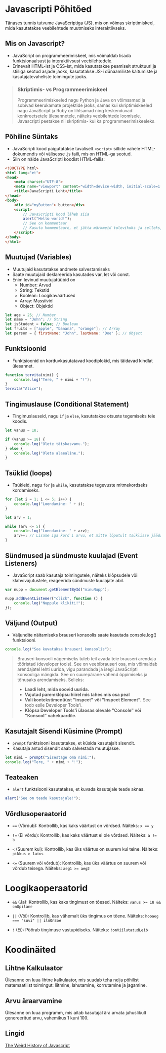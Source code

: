 # Javascripti Põhitõed
Tänases tunnis tutvume JavaScriptiga (JS), mis on võimas skriptimiskeel, mida kasutatakse veebilehtede muutmiseks interaktiivseks.

## Mis on Javascript?
- JavaScript on programmeerimiskeel, mis võimaldab lisada funktsionaalsust ja interaktiivsust veebilehtedele.
- Erinevalt HTML-ist ja CSS-ist, mida kasutatakse peamiselt struktuuri ja stiiliga seotud asjade jaoks, kasutatakse JS-i dünaamiliste käitumiste ja kasutajatevaheliste toimingute jaoks.

 > ### Skriptimis- vs Programmeerimiskeel
 > Programmeerimiskeeled nagu Python ja Java on võimsamad ja sobivad keerukamate projektide jaoks, samas kui skriptimiskeeled nagu JavaScript ja Ruby on lihtsamad ning keskenduvad konkreetsetele ülesannetele, näiteks veebilehtede loomisele. Javascripti peetakse nii skriptimis- kui ka programmeerimiskeeleks.
 
## Põhiline Süntaks
- JavaScripti kood paigutatakse tavaliselt `<script>` siltide vahele HTML-dokumendis või välisesse .js faili, mis on HTML-ga seotud.
- Siin on näide JavaScripti koodist HTML-failis:
```html
<!DOCTYPE html>
<html lang="et">
<head>
    <meta charset="UTF-8">
    <meta name="viewport" content="width=device-width, initial-scale=1.0">
    <title>JavaScripti Leht</title>
</head>
<body>
    <div id="myButton"> button</div>
    <script>
        // JavaScripti kood läheb siia
        alert("Hello world!");
        // See on kommentaar
        // Kasuta kommentaare, et jätta märkmeid tulevikuks ja selleks, et teised mõistaksid, mis sa oled kirja pannud
    </script>
</body>
</html>

```


## Muutujad (Variables)
- Muutujaid kasutatakse andmete salvestamiseks
- Saate muutujaid deklareerida kasutades var, let või const.
- Enim levinud muutujatüübid on
    - Number: Arvud
    - String: Tekstid
    - Boolean: Loogikaväärtused
    - Array: Massiivid
    - Object: Objektid
```js
let age = 25; // Number
let name = "John"; // String
let isStudent = false; // Boolean
let fruits = ["apple", "banana", "orange"]; // Array
let person = { firstName: "John", lastName: "Doe" }; // Object
```

## Funktsioonid
- Funktsioonid on korduvkasutatavad koodiplokid, mis täidavad kindlat ülesannet.
```js
function tervita(nimi) {
    console.log("Tere, " + nimi + "!");
}
tervita("Alice");
```

## Tingimuslause  (Conditional Statement)
- Tingimuslauseid, nagu `if` ja `else`, kasutatakse otsuste tegemiseks teie koodis.
```js
let vanus = 18;

if (vanus >= 18) {
    console.log("Olete täiskasvanu.");
} else {
    console.log("Olete alaealine.");
}
```


## Tsüklid (loops)
- Tsükleid, nagu `for` ja `while`, kasutatakse tegevuste mitmekordseks kordamiseks.
```js
for (let i = 1; i <= 5; i++) {
    console.log("Loendamine: " + i);
}

let arv = 1;

while (arv <= 5) {
    console.log("Loendamine: " + arv);
    arv++; // Lisame iga kord 1 arvu, et mitte lõputult tsüklisse jääda
}
```

## Sündmused ja sündmuste kuulajad (Event Listeners)
- JavaScript saab kasutaja toimingutele, näiteks klõpsudele või klahvivajutustele, reageerida sündmuste kuulajate abil.
```js
var nupp = document.getElementById("minuNupp");

nupp.addEventListener("click", function () {
    console.log("Nuppule klikiti!");
});
```

## Väljund (Output)
- Väljundite näitamiseks brauseri konsoolis saate kasutada console.log() funktsiooni.
```js
console.log("See kuvatakse brauseri konsoolis");
```

> Brauseri konsooli nägemiseks tuleb teil avada teie brauseri arendaja tööristad (developer tools). See on veebibrauseri osa, mis võimaldab arendajatel lehti uurida, vigu parandada ja isegi JavaScripti konsooliga mängida. See on suurepärane vahend õppimiseks ja tõhusaks arendamiseks. Selleks:
> - **Laadi leht, mida soovid uurida.** 
> - **Vajutad paremklõpsu hiirel mis tahes mis osa peal**
> - **Vali kontekstimenüüst "Inspect" või "Inspect Element".** See toob esile Developer Tools'i.
> - **Klõpsa Developer Tools'i ülaosas olevale "Console" või "Konsool" vahekaardile.**



## Kasutajalt Sisendi Küsimine (Prompt)
- `prompt` funktsiooni kasutatakse, et küsida kasutajalt sisendit.
- Kasutaja antud sisendit saab salvestada muutujasse.
```js
let nimi = prompt("Sisestage oma nimi:");
console.log("Tere, " + nimi + "!");
```

## Teateaken   
 - `alert` funktsiooni kasutatakse, et kuvada kasutajale teade aknas.
 ```js
 alert("See on teade kasutajale!");
```

## Võrdlusoperaatorid
- `==` (Võrdub): Kontrollib, kas kaks väärtust on võrdsed. Näiteks: `x == y`

- `!=` (Ei võrdu): Kontrollib, kas kaks väärtust ei ole võrdsed. Näiteks: `a != b`

- `<` (Suurem kui): Kontrollib, kas üks väärtus on suurem kui teine. Näiteks: `pikkus > laius`

- `<=` (Suurem või võrdub): Kontrollib, kas üks väärtus on suurem või võrdub teisega. Näiteks: `aeg1 >= aeg2`

# Loogikaoperaatorid
- `&&` (Ja): Kontrollib, kas kaks tingimust on tõesed. Näiteks: `vanus >= 18 && onOpilane`

- `||` (Või): Kontrollib, kas vähemalt üks tingimus on tõene. Näiteks: `hooaeg === "suvi" || ilmOnSoe`

- `!` (Ei): Pöörab tingimuse vastupidiseks. Näiteks: `!onViilutatudLeib`

# Koodinäited
## Lihtne Kalkulaator
Ülesanne on luua lihtne kalkulaator, mis suudab teha nelja põhilist matemaatilist toimingut: liitmine, lahutamine, korrutamine ja jagamine.

## Arvu äraarvamine
Ülesanne on luua programm, mis aitab kasutajal ära arvata juhuslikult genereeritud arvu, vahemikus 1 kuni 100.

## Lingid
[The Weird History of Javascript](https://www.youtube.com/watch?v=Sh6lK57Cuk4)